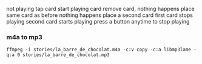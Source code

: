 not playing
tap card
start playing card
remove card, nothing happens
place same card as before
nothing happens
place a second card
first card stops playing
second card starts playing
press a button anytime to stop playing

### m4a to mp3

```
ffmpeg -i stories/la_barre_de_chocolat.m4a -c:v copy -c:a libmp3lame -q:a 0 stories/la_barre_de_chocolat.mp3
```
